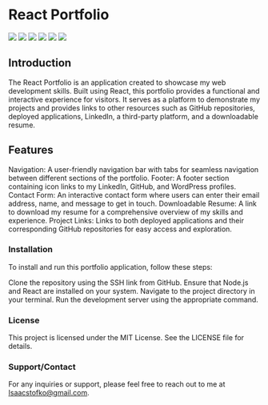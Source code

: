 # React Portfolio

<img src="	https://img.shields.io/badge/GitHub%20Pages-222222?style=for-the-badge&logo=GitHub%20Pages&logoColor=white" /> <img src="https://img.shields.io/badge/React-20232A?style=for-the-badge&logo=react&logoColor=61DAFB" /> <img src="https://img.shields.io/badge/Bootstrap-563D7C?style=for-the-badge&logo=bootstrap&logoColor=white" /> <img src="https://img.shields.io/badge/Font_Awesome-339AF0?style=for-the-badge&logo=fontawesome&logoColor=white" /> <img src="	https://img.shields.io/badge/JavaScript-323330?style=for-the-badge&logo=javascript&logoColor=F7DF1E" /> <img src="https://img.shields.io/badge/JavaScript-323330?style=for-the-badge&logo=javascript&logoColor=F7DF1E" />

## Introduction
The React Portfolio is an application created to showcase my web development skills. Built using React, this portfolio provides a functional and interactive experience for visitors. It serves as a platform to demonstrate my projects and provides links to other resources such as GitHub repositories, deployed applications, LinkedIn, a third-party platform, and a downloadable resume.


## Features
Navigation: A user-friendly navigation bar with tabs for seamless navigation between different sections of the portfolio.
Footer: A footer section containing icon links to my LinkedIn, GitHub, and WordPress profiles.
Contact Form: An interactive contact form where users can enter their email address, name, and message to get in touch.
Downloadable Resume: A link to download my resume for a comprehensive overview of my skills and experience.
Project Links: Links to both deployed applications and their corresponding GitHub repositories for easy access and exploration.

### Installation
To install and run this portfolio application, follow these steps:

Clone the repository using the SSH link from GitHub.
Ensure that Node.js and React are installed on your system.
Navigate to the project directory in your terminal.
Run the development server using the appropriate command.

### License
This project is licensed under the MIT License. See the LICENSE file for details.

### Support/Contact
For any inquiries or support, please feel free to reach out to me at Isaacstofko@gmail.com.

